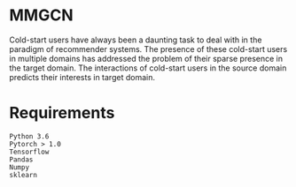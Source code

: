 # MMGCN
Cold-start users have always been a daunting task to deal with in the paradigm of recommender systems. The presence of these cold-start users in multiple domains has addressed the problem of their sparse presence in the target domain. The interactions of cold-start users in the source domain predicts their interests in target domain. 

# Requirements
    Python 3.6
    Pytorch > 1.0
    Tensorflow
    Pandas
    Numpy
    sklearn

